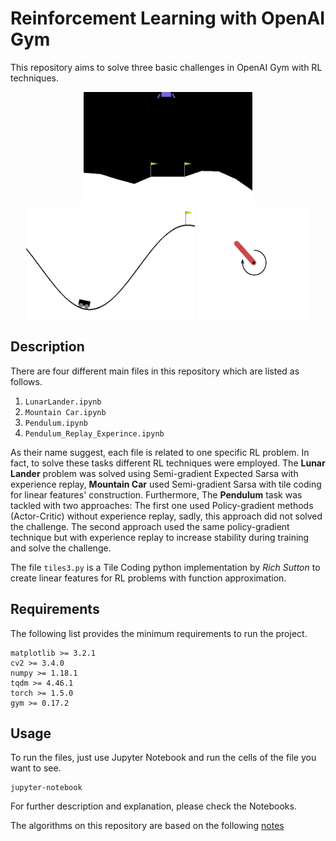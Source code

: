 
# Reinforcement Learning with OpenAI Gym

This repository aims to solve three basic challenges in OpenAI Gym with RL techniques.

<div  align="center">
<img src="./assets/lunar_lander.gif" height="180" /> <img src="./assets/mountain_car.gif" height="180" />  <img src="./assets/pendulum.gif" height="180" /> 
</div>

## Description

There are four different main files in this repository which are listed as follows.

 1. `LunarLander.ipynb`
 2. `Mountain Car.ipynb`
 3. `Pendulum.ipynb`
 4. `Pendulum_Replay_Experince.ipynb`

As their name suggest, each file is related to one specific RL problem. In fact, to solve these tasks different RL techniques were employed. The **Lunar Lander** problem was solved using Semi-gradient Expected Sarsa with experience replay, **Mountain Car** used Semi-gradient Sarsa with tile coding for linear features' construction. Furthermore, The **Pendulum** task was tackled with two approaches: The first one used Policy-gradient methods (Actor-Critic) without experience replay, sadly, this approach did not solved the challenge. The second approach used the same policy-gradient technique but with experience replay to increase stability during training and solve the challenge.

The file `tiles3.py` is a Tile Coding python implementation by *Rich Sutton* to create linear features for RL problems with function approximation.

## Requirements

The following list provides the minimum requirements to run the project.

    matplotlib >= 3.2.1
    cv2 >= 3.4.0
    numpy >= 1.18.1
    tqdm >= 4.46.1
    torch >= 1.5.0
    gym >= 0.17.2

## Usage

To run the files, just use Jupyter Notebook and run the cells of the file you want to see.

    jupyter-notebook

For further description and explanation, please check the Notebooks.

The algorithms on this repository are based on the following [notes](https://github.com/MikeS96/rl_notes)



